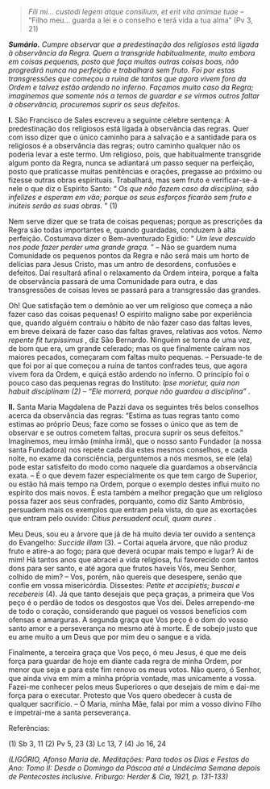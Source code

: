 > *Fili mi… custodi legem atque consilium, et erit vita animae tuae* – “Filho meu… guarda a lei e o conselho e terá vida a tua alma” (Pv 3, 21)

***Sumário.** Cumpre observar que a predestinação dos religiosos está ligada à observância da Regra. Quem a transgride habitualmente, muito embora em coisas pequenas, posto que faça muitas outras coisas boas, não progredirá nunca na perfeição e trabalhará sem fruto. Foi por estas transgressões que começou a ruína de tantos que agora vivem fora da Ordem e talvez estão ardendo no inferno. Façamos muito caso da Regra; imaginemos que somente nós a temos de guardar e se virmos outros faltar à observância, procuremos suprir os seus defeitos.*

**I.** São Francisco de Sales escreveu a seguinte célebre sentença: A predestinação dos religiosos está ligada à observância das regras. Quer com isso dizer que o único caminho para a salvação e a santidade para os religiosos é a observância das regras; outro caminho qualquer não os poderia levar a este termo. Um religioso, pois, que habitualmente transgride algum ponto da Regra, nunca se adiantará um passo sequer na perfeição, posto que praticasse muitas penitências e orações, pregasse ao próximo ou fizesse outras obras espirituais. Trabalhará, mas sem fruto e verificar-se-á nele o que diz o Espírito Santo: “ *Os que não fazem caso da disciplina, são infelizes e esperam em vão; porque os seus esforços ficarão sem fruto e inúteis serão as suas obras.* ” (1)

Nem serve dizer que se trata de coisas pequenas; porque as prescrições da Regra são todas importantes e, quando guardadas, conduzem à alta perfeição. Costumava dizer o Bem-aventurado Egidio: “ *Um leve descuido nos pode fazer perder uma grande graça.* ” – Não se guardem numa Comunidade os pequenos pontos da Regra e não será mais um horto de delícias para Jesus Cristo, mas um antro de desordens, confusões e defeitos. Daí resultará afinal o relaxamento da Ordem inteira, porque a falta de observância passará de uma Comunidade para outra, e das transgressões de coisas leves se passará para a transgressão das grandes.

Oh! Que satisfação tem o demônio ao ver um religioso que começa a não fazer caso das coisas pequenas! O espírito maligno sabe por experiência que, quando alguém contraiu o hábito de não fazer caso das faltas leves, em breve deixará de fazer caso das faltas graves, relativas aos votos. *Nemo repente fit turpissimus* , diz São Bernardo. Ninguém se torna de uma vez, de bom que era, um grande celerado; mas os que finalmente caíram nos maiores pecados, começaram com faltas muito pequenas. – Persuade-te de que foi por aí que começou a ruína de tantos confrades teus, que agora vivem fora da Ordem, e quiçá estão ardendo no inferno. O princípio foi o pouco caso das pequenas regras do Instituto: *Ipse morietur, quia non habuit disciplinam (2) – “Ele morrerá, porque não guardou a disciplina”* .

**II.** Santa Maria Magdalena de Pazzi dava os seguintes três belos conselhos acerca da observância das regras: “Estima as tuas regras tanto como estimas ao próprio Deus; faze como se fosses o único que as tem de observar e se outros cometem faltas, procura suprir os seus defeitos.” Imaginemos, meu irmão (minha irmã), que o nosso santo Fundador (a nossa santa Fundadora) nos repete cada dia estes mesmos conselhos, e cada noite, no exame da consciência, perguntemos a nós mesmos, se ele (ela) pode estar satisfeito do modo como naquele dia guardamos a observância exata. – É o que devem fazer especialmente os que tem cargo de Superior, ou estão há mais tempo na Ordem, porque o exemplo destes influi muito no espírito dos mais novos. É esta também a melhor pregação que um religioso possa fazer aos seus confrades, porquanto, como diz Santo Ambrósio, persuadem mais os exemplos que entram pela vista, do que as exortações que entram pelo ouvido: *Citius persuadent oculi, quam aures* .

Meu Deus, sou eu a árvore que já de há muito devia ter ouvido a sentença do Evangelho: *Succide illam* (3). – Cortai aquela árvore, que não produz fruto e atire-a ao fogo; para que deverá ocupar mais tempo e lugar? Ai de mim! Há tantos anos que abracei a vida religiosa, fui favorecido com tantos dons para ser santo, e até agora que frutos haveis Vós, meu Senhor, colhido de mim? – Vos, porém, não quereis que desespere, senão que confie em vossa misericórdia. Dissestes: *Petite et accipietis; buscai e recebereis* (4). Já que tanto desejais que peça graças, a primeira que Vos peço é o perdão de todos os desgostos que Vos dei. Deles arrependo-me de todo o coração, considerando que paguei os vossos benefícios com ofensas e amarguras. A segunda graça que Vos peço é o dom do vosso santo amor e a perseverança no mesmo até à morte. É de sobejo justo que eu ame muito a um Deus que por mim deu o sangue e a vida.

Finalmente, a terceira graça que Vos peço, ó meu Jesus, é que me deis força para guardar de hoje em diante cada regra de minha Ordem, por menor que seja e para este fim renovo os meus votos. Não quero, ó Senhor, que ainda viva em mim a minha própria vontade, mas unicamente a vossa. Fazei-me conhecer pelos meus Superiores o que desejais de mim e dai-me força para o executar. Protesto que Vos quero obedecer à custa de qualquer sacrifício. – Ó Maria, minha Mãe, falai por mim a vosso divino Filho e impetrai-me a santa perseverança.

Referências:

\(1\) Sb 3, 11 (2) Pv 5, 23 (3) Lc 13, 7 (4) Jo 16, 24

*(LIGÓRIO, Afonso Maria de. Meditações: Para todos os Dias e Festas do Ano: Tomo II: Desde o Domingo da Páscoa até a Undécima Semana depois de Pentecostes inclusive. Friburgo: Herder & Cia, 1921, p. 131-133)*
